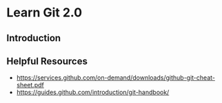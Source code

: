# Learn Git 2.0

## Introduction

## 

## Helpful Resources
- https://services.github.com/on-demand/downloads/github-git-cheat-sheet.pdf
- https://guides.github.com/introduction/git-handbook/
